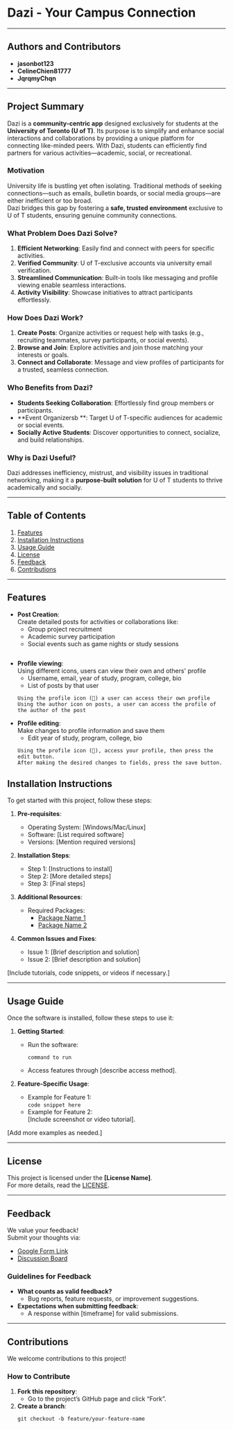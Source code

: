 # **Dazi - Your Campus Connection**

---

## **Authors and Contributors**
- **jasonbot123**
- **CelineChien81777**
- **JqrqmyChqn**

---

## **Project Summary**
Dazi is a **community-centric app** designed exclusively for students at the **University of Toronto (U of T)**. Its purpose is to simplify and enhance social interactions and collaborations by providing a unique platform for connecting like-minded peers. With Dazi, students can efficiently find partners for various activities—academic, social, or recreational.

### **Motivation**
University life is bustling yet often isolating. Traditional methods of seeking connections—such as emails, bulletin boards, or social media groups—are either inefficient or too broad.  
Dazi bridges this gap by fostering a **safe, trusted environment** exclusive to U of T students, ensuring genuine community connections.

### **What Problem Does Dazi Solve?**
1. **Efficient Networking**: Easily find and connect with peers for specific activities.
2. **Verified Community**: U of T-exclusive accounts via university email verification.
3. **Streamlined Communication**: Built-in tools like messaging and profile viewing enable seamless interactions.
4. **Activity Visibility**: Showcase initiatives to attract participants effortlessly.

### **How Does Dazi Work?**
1. **Create Posts**: Organize activities or request help with tasks (e.g., recruiting teammates, survey participants, or social events).
2. **Browse and Join**: Explore activities and join those matching your interests or goals.
3. **Connect and Collaborate**: Message and view profiles of participants for a trusted, seamless connection.

### **Who Benefits from Dazi?**
- **Students Seeking Collaboration**: Effortlessly find group members or participants.
- **Event Organizersb  **: Target U of T-specific audiences for academic or social events.
- **Socially Active Students**: Discover opportunities to connect, socialize, and build relationships.

### **Why is Dazi Useful?**
Dazi addresses inefficiency, mistrust, and visibility issues in traditional networking, making it a **purpose-built solution** for U of T students to thrive academically and socially.

---

## **Table of Contents**
1. [Features](#features)
2. [Installation Instructions](#installation-instructions)
3. [Usage Guide](#usage-guide)
4. [License](#license)
5. [Feedback](#feedback)
6. [Contributions](#contributions)

---

## **Features**
- **Post Creation**:  
  Create detailed posts for activities or collaborations like:
    - Group project recruitment
    - Academic survey participation
    - Social events such as game nights or study sessions
  ```text

- **Profile viewing**:  
  Using different icons, users can view their own and others' profile
    - Username, email, year of study, program, college, bio
    - List of posts by that user
  ```text
  Using the profile icon (👤) a user can access their own profile
  Using the author icon on posts, a user can access the profile of the author of the post

- **Profile editing**:  
  Make changes to profile information and save them
    - Edit year of study, program, college, bio
  ```text
  Using the profile icon (👤), access your profile, then press the edit button.
  After making the desired changes to fields, press the save button.

## **Installation Instructions**
To get started with this project, follow these steps:

1. **Pre-requisites**:
    - Operating System: [Windows/Mac/Linux]
    - Software: [List required software]
    - Versions: [Mention required versions]

2. **Installation Steps**:
    - Step 1: [Instructions to install]
    - Step 2: [More detailed steps]
    - Step 3: [Final steps]

3. **Additional Resources**:
    - Required Packages:
        - [Package Name 1](link-to-package)
        - [Package Name 2](link-to-package)

4. **Common Issues and Fixes**:
    - Issue 1: [Brief description and solution]
    - Issue 2: [Brief description and solution]

[Include tutorials, code snippets, or videos if necessary.]

---

## **Usage Guide**
Once the software is installed, follow these steps to use it:

1. **Getting Started**:
    - Run the software:
      ```shell
      command to run
      ```
    - Access features through [describe access method].

2. **Feature-Specific Usage**:
    - Example for Feature 1:  
      ```code snippet here```
    - Example for Feature 2:  
      [Include screenshot or video tutorial].

[Add more examples as needed.]

---

## **License**
This project is licensed under the **[License Name]**.  
For more details, read the [LICENSE](link-to-license-file).

---

## **Feedback**
We value your feedback!  
Submit your thoughts via:
- [Google Form Link](link-to-google-form)
- [Discussion Board](link-to-discussion-board)

### Guidelines for Feedback
- **What counts as valid feedback?**
    - Bug reports, feature requests, or improvement suggestions.
- **Expectations when submitting feedback**:
    - A response within [timeframe] for valid submissions.

---

## **Contributions**
We welcome contributions to this project!

### How to Contribute
1. **Fork this repository**:
    - Go to the project’s GitHub page and click “Fork”.
2. **Create a branch**:
   ```shell
   git checkout -b feature/your-feature-name
